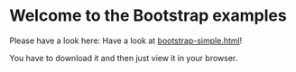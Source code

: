 # Welcome to the Bootstrap examples

Please have a look here:
Have a look at [bootstrap-simple.html](examples/bootstrap-simple.html)!

You have to download it and then just view it in your browser.